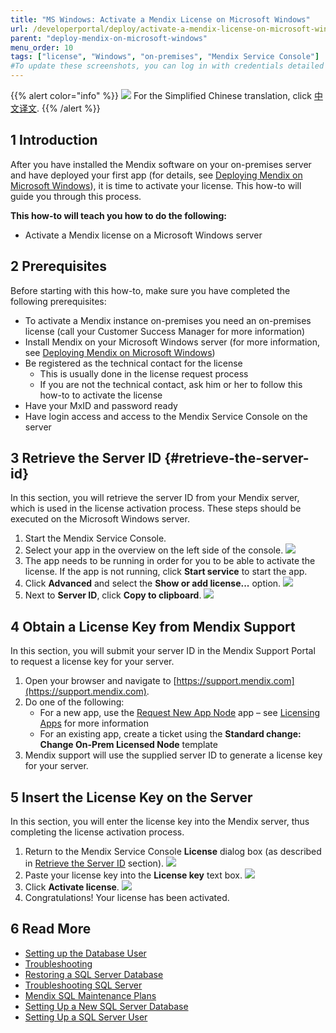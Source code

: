 ```yaml
---
title: "MS Windows: Activate a Mendix License on Microsoft Windows"
url: /developerportal/deploy/activate-a-mendix-license-on-microsoft-windows
parent: "deploy-mendix-on-microsoft-windows"
menu_order: 10
tags: ["license", "Windows", "on-premises", "Mendix Service Console"]
#To update these screenshots, you can log in with credentials detailed in How to Update Screenshots Using Team Apps.
---
```


{{% alert color="info" %}}
<img src="/attachments/china.png" style="display: inline-block; margin: 0" /> For the Simplified Chinese translation, click [中文译文](https://cdn.mendix.tencent-cloud.com/documentation/developerportal/activate-a-mendix-license-on-microsoft-windows.pdf).
{{% /alert %}}

## 1 Introduction

After you have installed the Mendix software on your on-premises server and have deployed your first app (for details, see [Deploying Mendix on Microsoft Windows](deploy-mendix-on-microsoft-windows)), it is time to activate your license. This how-to will guide you through this process.  

**This how-to will teach you how to do the following:**

* Activate a Mendix license on a Microsoft Windows server

## 2 Prerequisites

Before starting with this how-to, make sure you have completed the following prerequisites:

* To activate a Mendix instance on-premises you need an on-premises license (call your Customer Success Manager for more information)
* Install Mendix on your Microsoft Windows server (for more information, see [Deploying Mendix on Microsoft Windows](deploy-mendix-on-microsoft-windows))
* Be registered as the technical contact for the license
    * This is usually done in the license request process
    * If you are not the technical contact, ask him or her to follow this how-to to activate the license
* Have your MxID and password ready
* Have login access and access to the Mendix Service Console on the server

## 3 Retrieve the Server ID {#retrieve-the-server-id}

In this section, you will retrieve the server ID from your Mendix server, which is used in the license activation process. These steps should be executed on the Microsoft Windows server.

1. Start the Mendix Service Console.
2. Select your app in the overview on the left side of the console.
    ![](/attachments/developerportal/deploy/on-premises-design/deploy-mendix-on-microsoft-windows/activate-a-mendix-license-on-microsoft-windows/19398813.png)
3. The app needs to be running in order for you to be able to activate the license. If the app is not running, click **Start service** to start the app.
4.  Click **Advanced** and select the **Show or add license...** option.
    ![](/attachments/developerportal/deploy/on-premises-design/deploy-mendix-on-microsoft-windows/activate-a-mendix-license-on-microsoft-windows/19398814.png) 
5. Next to **Server ID**, click **Copy to clipboard**.
    ![](/attachments/developerportal/deploy/on-premises-design/deploy-mendix-on-microsoft-windows/activate-a-mendix-license-on-microsoft-windows/19398815.png) 

## 4 Obtain a License Key from Mendix Support

In this section, you will submit your server ID in the Mendix Support Portal to request a license key for your server.

1. Open your browser and navigate to [https://support.mendix.com](https://support.mendix.com).
2. Do one of the following:
    * For a new app, use the [Request New App Node](https://newnode.mendix.com/) app – see [Licensing Apps](licensing-apps-outside-mxcloud) for more information
    * For an existing app, create a ticket using the **Standard change: Change On-Prem Licensed Node** template
3. Mendix support will use the supplied server ID to generate a license key for your server.

## 5 Insert the License Key on the Server

In this section, you will enter the license key into the Mendix server, thus completing the license activation process.

1. Return to the Mendix Service Console **License** dialog box (as described in [Retrieve the Server ID](#retrieve-the-server-id) section).
    ![](/attachments/developerportal/deploy/on-premises-design/deploy-mendix-on-microsoft-windows/activate-a-mendix-license-on-microsoft-windows/19398814.png) 
2. Paste your license key into the **License key** text box.
    ![](/attachments/developerportal/deploy/on-premises-design/deploy-mendix-on-microsoft-windows/activate-a-mendix-license-on-microsoft-windows/19398816.png) 
3.  Click **Activate license**.
    ![](/attachments/developerportal/deploy/on-premises-design/deploy-mendix-on-microsoft-windows/activate-a-mendix-license-on-microsoft-windows/19398817.png) 
4.  Congratulations! Your license has been activated.

## 6 Read More

*   [Setting up the Database User](setting-up-the-database-user)
*   [Troubleshooting](troubleshooting-iis)
*   [Restoring a SQL Server Database](restoring-a-sql-server-database)
*   [Troubleshooting SQL Server](troubleshooting-sql-server)
*   [Mendix SQL Maintenance Plans](mendix-sql-maintenance-plans)
*   [Setting Up a New SQL Server Database](setting-up-a-new-sql-server-database)
*   [Setting Up a SQL Server User](setting-up-a-sql-server-user)
